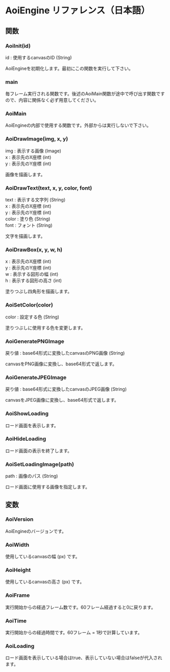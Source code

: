 # AoiEngine リファレンス（日本語）

## 関数

### AoiInit(id)

id : 使用するcanvasのID (String)

AoiEngineを初期化します。最初にこの関数を実行して下さい。

### main

毎フレーム実行される関数です。後述のAoiMain関数が途中で呼び出す関数ですので、内容に関係なく必ず用意してください。

### AoiMain

AoiEngineの内部で使用する関数です。外部からは実行しないで下さい。

### AoiDrawImage(img, x, y)

img : 表示する画像 (Image)  
x : 表示先のX座標 (int)  
y : 表示先のY座標 (int)

画像を描画します。

### AoiDrawText(text, x, y, color, font)

text : 表示する文字列 (String)  
x : 表示先のX座標 (int)  
y : 表示先のY座標 (int)  
color : 塗り色 (String)  
font : フォント (String)

文字を描画します。

### AoiDrawBox(x, y, w, h)

x : 表示先のX座標 (int)  
y : 表示先のY座標 (int)  
w : 表示する図形の幅 (int)  
h : 表示する図形の高さ (int)

塗りつぶし四角形を描画します。

### AoiSetColor(color)

color : 設定する色 (String)

塗りつぶしに使用する色を変更します。

### AoiGeneratePNGImage

戻り値 : base64形式に変換したcanvasのPNG画像 (String)

canvasをPNG画像に変換し、base64形式で返します。

### AoiGenerateJPEGImage

戻り値 : base64形式に変換したcanvasのJPEG画像 (String)

canvasをJPEG画像に変換し、base64形式で返します。

### AoiShowLoading

ロード画面を表示します。

### AoiHideLoading

ロード画面の表示を終了します。

### AoiSetLoadingImage(path)

path : 画像のパス (String)

ロード画面に使用する画像を指定します。


## 変数

### AoiVersion
AoiEngineのバージョンです。

### AoiWidth
使用しているcanvasの幅 (px) です。

### AoiHeight
使用しているcanvasの高さ (px) です。

### AoiFrame
実行開始からの経過フレーム数です。60フレーム経過すると0に戻ります。

### AoiTime
実行開始からの経過時間です。60フレーム = 1秒で計算しています。

### AoiLoading
ロード画面を表示している場合はtrue、表示していない場合はfalseが代入されます。